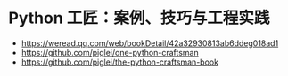 # Python 工匠：案例、技巧与工程实践

- https://weread.qq.com/web/bookDetail/42a32930813ab6ddeg018ad1
- https://github.com/piglei/one-python-craftsman
- https://github.com/piglei/the-python-craftsman-book

